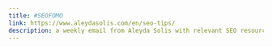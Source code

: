 ```yaml
---
title: #SEOFOMO
link: https://www.aleydasolis.com/en/seo-tips/
description: a weekly email from Aleyda Solis with relevant SEO resources, tips, and tool recommendations
---
```

